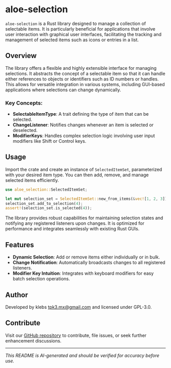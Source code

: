 # aloe-selection

`aloe-selection` is a Rust library designed to manage a collection of selectable items. It is particularly beneficial for applications that involve user interaction with graphical user interfaces, facilitating the tracking and management of selected items such as icons or entries in a list.

## Overview

The library offers a flexible and highly extensible interface for managing selections. It abstracts the concept of a selectable item so that it can handle either references to objects or identifiers such as ID numbers or handles. This allows for versatile integration in various systems, including GUI-based applications where selections can change dynamically.

### Key Concepts:

- **SelectableItemType**: A trait defining the type of item that can be selected.
- **ChangeListener**: Notifies changes whenever an item is selected or deselected.
- **ModifierKeys**: Handles complex selection logic involving user input modifiers like Shift or Control keys.

## Usage

Import the crate and create an instance of `SelectedItemSet`, parameterized with your desired item type. You can then add, remove, and manage selected items efficiently.

```rust
use aloe_selection::SelectedItemSet;

let mut selection_set = SelectedItemSet::new_from_items(&vec![1, 2, 3]);
selection_set.add_to_selection(4);
assert!(selection_set.is_selected(4));
```

The library provides robust capabilities for maintaining selection states and notifying any registered listeners upon changes. It is optimized for performance and integrates seamlessly with existing Rust GUIs.

## Features

- **Dynamic Selection**: Add or remove items either individually or in bulk.
- **Change Notification**: Automatically broadcasts changes to all registered listeners.
- **Modifier Key Intuition**: Integrates with keyboard modifiers for easy batch selection operations.

## Author

Developed by klebs <tpk3.mx@gmail.com> and licensed under GPL-3.0.

## Contribute

Visit our [GitHub repository](https://github.com/klebs6/aloe-rs) to contribute, file issues, or seek further enhancement discussions.

---

*This README is AI-generated and should be verified for accuracy before use.*